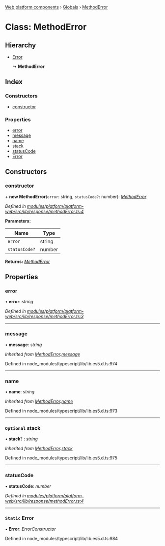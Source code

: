 [Web platform components](../README.md) › [Globals](../globals.md) › [MethodError](methoderror.md)

# Class: MethodError

## Hierarchy

* [Error](methoderror.md#static-error)

  ↳ **MethodError**

## Index

### Constructors

* [constructor](methoderror.md#constructor)

### Properties

* [error](methoderror.md#error)
* [message](methoderror.md#message)
* [name](methoderror.md#name)
* [stack](methoderror.md#optional-stack)
* [statusCode](methoderror.md#statuscode)
* [Error](methoderror.md#static-error)

## Constructors

###  constructor

\+ **new MethodError**(`error`: string, `statusCode?`: number): *[MethodError](methoderror.md)*

*Defined in [modules/platform/platform-web/src/lib/response/methodError.ts:4](https://github.com/nodulusteam/methodus.dev/blob/58b1bce/modules/platform/platform-web/src/lib/response/methodError.ts#L4)*

**Parameters:**

Name | Type |
------ | ------ |
`error` | string |
`statusCode?` | number |

**Returns:** *[MethodError](methoderror.md)*

## Properties

###  error

• **error**: *string*

*Defined in [modules/platform/platform-web/src/lib/response/methodError.ts:3](https://github.com/nodulusteam/methodus.dev/blob/58b1bce/modules/platform/platform-web/src/lib/response/methodError.ts#L3)*

___

###  message

• **message**: *string*

*Inherited from [MethodError](methoderror.md).[message](methoderror.md#message)*

Defined in node_modules/typescript/lib/lib.es5.d.ts:974

___

###  name

• **name**: *string*

*Inherited from [MethodError](methoderror.md).[name](methoderror.md#name)*

Defined in node_modules/typescript/lib/lib.es5.d.ts:973

___

### `Optional` stack

• **stack**? : *string*

*Inherited from [MethodError](methoderror.md).[stack](methoderror.md#optional-stack)*

Defined in node_modules/typescript/lib/lib.es5.d.ts:975

___

###  statusCode

• **statusCode**: *number*

*Defined in [modules/platform/platform-web/src/lib/response/methodError.ts:4](https://github.com/nodulusteam/methodus.dev/blob/58b1bce/modules/platform/platform-web/src/lib/response/methodError.ts#L4)*

___

### `Static` Error

▪ **Error**: *ErrorConstructor*

Defined in node_modules/typescript/lib/lib.es5.d.ts:984
